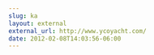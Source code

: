 ```yaml
---
slug: ka
layout: external
external_url: http://www.ycoyacht.com/
date: 2012-02-08T14:03:56-06:00
---
```

